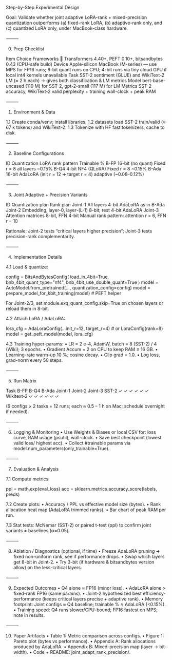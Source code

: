 Step-by-Step Experimental Design

Goal: Validate whether joint adaptive LoRA-rank + mixed-precision quantization outperforms (a) fixed-rank LoRA, (b) adaptive-rank only, and (c) quantized LoRA only, under MacBook-class hardware.

⸻

0.  Prep Checklist

Item	Choice
Frameworks	🤗 Transformers 4.40+, PEFT 0.10+, bitsandbytes 0.43 (CPU-safe build)
Device	Apple-silicon MacBook (M-series) — use MPS for FP16 runs; 8-bit quant runs on CPU; 4-bit runs via tiny cloud GPU if local int4 kernels unavailable
Task	SST-2 sentiment (GLUE) and WikiText-2 LM (≈ 2 h each) → gives both classification & LM metrics
Model	bert-base-uncased (110 M) for SST-2, gpt-2-small (117 M) for LM
Metrics	SST-2 accuracy, WikiText-2 valid perplexity + training wall-clock + peak RAM


⸻

1.  Environment & Data

1.1 Create conda/venv; install libraries.
1.2 datasets load SST-2 train/valid (≈ 67 k tokens) and WikiText-2.
1.3 Tokenize with HF fast tokenizers; cache to disk.

⸻

2.  Baseline Configurations

ID	Quantization	LoRA rank pattern	Trainable %
B-FP	16-bit (no quant)	Fixed r = 8 all layers	~0.15%
B-Q4	4-bit NF4 (QLoRA)	Fixed r = 8	~0.15%
B-Ada	16-bit	AdaLoRA (init r = 12 ➜ target r = 4)	adaptive (~0.08–0.12%)


⸻

3.  Joint Adaptive + Precision Variants

ID	Quantization plan	Rank plan
Joint-1	All layers 4-bit	AdaLoRA as in B-Ada
Joint-2	Embedding, layer-0, layer-(L-1) 8-bit; rest 4-bit	AdaLoRA
Joint-3	Attention matrices 8-bit, FFN 4-bit	Manual rank pattern: attention r = 6, FFN r = 10

Rationale: Joint-2 tests “critical layers higher precision”; Joint-3 tests precision-rank complementarity.

⸻

4.  Implementation Details

4.1 Load & quantize:

config = BitsAndBytesConfig(
    load_in_4bit=True, bnb_4bit_quant_type="nf4",
    bnb_4bit_use_double_quant=True
)
model = AutoModel.from_pretrained(…, quantization_config=config)
model = prepare_model_for_kbit_training(model)  # PEFT helper

For Joint-2/3, set module.exq_quant_config.skip=True on chosen layers or reload them in 8-bit.

4.2 Attach LoRA / AdaLoRA:

lora_cfg = AdaLoraConfig(…init_r=12, target_r=4)  # or LoraConfig(rank=8)
model = get_peft_model(model, lora_cfg)

4.3 Training hyper-params:
	•	LR = 2 e-4, AdamW, batch = 8 (SST-2) / 4 (Wiki); 3 epochs.
	•	Gradient Accum = 2 on CPU to keep RAM ≤ 16 GB.
	•	Learning-rate warm-up 10 %; cosine decay.
	•	Clip grad = 1.0.
	•	Log loss, grad-norm every 50 steps.

⸻

5.  Run Matrix

Task	B-FP	B-Q4	B-Ada	Joint-1	Joint-2	Joint-3
SST-2	✓	✓	✓	✓	✓	✓
Wikitext-2	✓	✓	✓	✓	✓	✓

(6 configs × 2 tasks = 12 runs; each ≈ 0.5 – 1 h on Mac; schedule overnight if needed).

⸻

6.  Logging & Monitoring
	•	Use Weights & Biases or local CSV for: loss curve, RAM usage (psutil), wall-clock.
	•	Save best checkpoint (lowest valid loss/ highest acc).
	•	Collect #trainable params via model.num_parameters(only_trainable=True).

⸻

7.  Evaluation & Analysis

7.1 Compute metrics:

ppl = math.exp(eval_loss)
acc = sklearn.metrics.accuracy_score(labels, preds)

7.2 Create plots:
	•	Accuracy / PPL vs effective model size (bytes).
	•	Rank allocation heat map (AdaLoRA trimmed ranks).
	•	Bar chart of peak RAM per run.

7.3 Stat tests: McNemar (SST-2) or paired t-test (ppl) to confirm joint variants ≠ baselines (α=0.05).

⸻

8.  Ablation / Diagnostics (optional, if time)
	•	Freeze AdaLoRA pruning ➜ fixed non-uniform rank, see if performance drops.
	•	Swap which layers get 8-bit in Joint-2.
	•	Try 3-bit (if hardware & bitsandbytes version allow) on the less-critical layers.

⸻

9.  Expected Outcomes
	•	Q4 alone ≈ FP16 (minor loss).
	•	AdaLoRA alone > fixed-rank FP16 (same params).
	•	Joint-2 hypothesized best efficiency-performance (keeps critical layers precise + adaptive rank).
	•	Memory footprint: Joint configs ≈ Q4 baseline; trainable % ≈ AdaLoRA (<0.15%).
	•	Training speed: Q4 runs slower/CPU-bound; FP16 fastest on MPS; note in results.

⸻

10.  Paper Artifacts
	•	Table 1: Metric comparison across configs.
	•	Figure 1: Pareto plot (bytes vs performance).
	•	Appendix A: Rank allocations produced by AdaLoRA.
	•	Appendix B: Mixed-precision map (layer → bit-width).
	•	Code + README: joint_adapt_rank_precision/.
